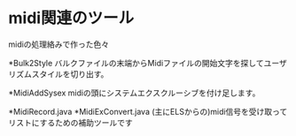 midi関連のツール
=========

midiの処理絡みで作った色々

*Bulk2Style バルクファイルの末端からMidiファイルの開始文字を探してユーザリズムスタイルを切り出す。

*MidiAddSysex midiの頭にシステムエクスクルーシブを付け足します。

*MidiRecord.java *MidiExConvert.java (主にELSからの)midi信号を受け取ってリストにするための補助ツールです
